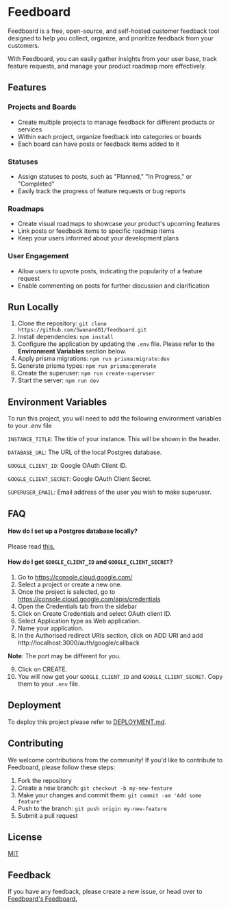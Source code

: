 # Feedboard

Feedboard is a free, open-source, and self-hosted customer feedback tool designed to help you collect, organize, and prioritize feedback from your customers.

With Feedboard, you can easily gather insights from your user base, track feature requests, and manage your product roadmap more effectively.

## Features

### Projects and Boards
- Create multiple projects to manage feedback for different products or services
- Within each project, organize feedback into categories or boards
- Each board can have posts or feedback items added to it

### Statuses
- Assign statuses to posts, such as "Planned," "In Progress," or "Completed"
- Easily track the progress of feature requests or bug reports

### Roadmaps
- Create visual roadmaps to showcase your product's upcoming features
- Link posts or feedback items to specific roadmap items
- Keep your users informed about your development plans

### User Engagement
- Allow users to upvote posts, indicating the popularity of a feature request
- Enable commenting on posts for further discussion and clarification
## Run Locally

1. Clone the repository: `git clone https://github.com/Swanand01/feedboard.git`
2. Install dependencies: `npm install`
3. Configure the application by updating the `.env` file. Please refer to the **Environment Variables**  section below.
4. Apply prisma migrations: `npm run prisma:migrate:dev`
5. Generate prisma types: `npm run prisma:generate`
6. Create the superuser: `npm run create-superuser`
4. Start the server: `npm run dev`


## Environment Variables

To run this project, you will need to add the following environment variables to your .env file

`INSTANCE_TITLE`: The title of your instance. This will be shown in the header.

`DATABASE_URL`: The URL of the local Postgres database.

`GOOGLE_CLIENT_ID`: Google OAuth Client ID.

`GOOGLE_CLIENT_SECRET`: Google OAuth Client Secret.

`SUPERUSER_EMAIL`: Email address of the user you wish to make superuser.


## FAQ

#### How do I set up a Postgres database locally?

Please read [this.](https://www.prisma.io/dataguide/postgresql/setting-up-a-local-postgresql-database)

#### How do I get `GOOGLE_CLIENT_ID` and `GOOGLE_CLIENT_SECRET`?

1. Go to https://console.cloud.google.com/
2. Select a project or create a new one.
3. Once the project is selected, go to https://console.cloud.google.com/apis/credentials
4. Open the Credentials tab from the sidebar
5. Click on Create Credentials and select OAuth client ID.
6. Select Application type as Web application.
7. Name your application.
8. In the Authorised redirect URIs section, click on ADD URI and add http://localhost:3000/auth/google/callback

**Note**: The port may be different for you.

9. Click on CREATE.
10. You will now get your `GOOGLE_CLIENT_ID` and `GOOGLE_CLIENT_SECRET`. Copy them to your `.env` file.


## Deployment

To deploy this project please refer to [DEPLOYMENT.md](./docs/DEPLOYMENT.md).


## Contributing

We welcome contributions from the community! If you'd like to contribute to Feedboard, please follow these steps:

1. Fork the repository
2. Create a new branch: `git checkout -b my-new-feature`
3. Make your changes and commit them: `git commit -am 'Add some feature'`
4. Push to the branch: `git push origin my-new-feature`
5. Submit a pull request
## License

[MIT](https://choosealicense.com/licenses/mit/)


## Feedback

If you have any feedback, please create a new issue, or head over to [Feedboard's Feedboard.](https://feedboard-sr8bt.ondigitalocean.app/)

